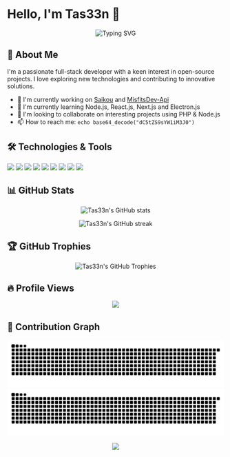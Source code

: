 # Hello, I'm Tas33n 👋

<div align="center">
  <img src="https://readme-typing-svg.herokuapp.com?font=Architects+Daughter&color=7AF79A&size=30&lines=Hey!+I'm+Tas33n!;Full+Stack+Developer...;Open+Source+Enthusiast...;Tech+Geek...;Active+Learner/Researcher...;Love+to+learn+new+technologies...&center=true&width=500&height=50" alt="Typing SVG">
</div>


## 🚀 About Me

I'm a passionate full-stack developer with a keen interest in open-source projects. I love exploring new technologies and contributing to innovative solutions.

- 🔭 I'm currently working on [Saikou](https://github.com/tas33n/saikou) and [MisfitsDev-Api](https://misfitsdev.co/doc)
- 🌱 I'm currently learning Node.js, React.js, Next.js and Electron.js
- 👯 I'm looking to collaborate on interesting projects using PHP & Node.js
- 📫 How to reach me: `echo base64_decode("dC5tZS9sYW1iM3J0")`

## 🛠️ Technologies & Tools

![](https://img.shields.io/badge/OS-Linux-informational?style=flat&logo=linux&logoColor=white&color=2bbc8a)
![](https://img.shields.io/badge/OS-Windows-informational?style=flat&logo=windows&logoColor=white&color=2bbc8a)
![](https://img.shields.io/badge/Editor-VSCode-informational?style=flat&logo=visual-studio-code&logoColor=white&color=2bbc8a)
![](https://img.shields.io/badge/Code-JavaScript-informational?style=flat&logo=javascript&logoColor=white&color=2bbc8a)
![](https://img.shields.io/badge/Code-PHP-informational?style=flat&logo=php&logoColor=white&color=2bbc8a)
![](https://img.shields.io/badge/Code-Node.js-informational?style=flat&logo=node.js&logoColor=white&color=2bbc8a)
![](https://img.shields.io/badge/Code-React-informational?style=flat&logo=react&logoColor=white&color=2bbc8a)
![](https://img.shields.io/badge/Shell-Bash-informational?style=flat&logo=gnu-bash&logoColor=white&color=2bbc8a)
![](https://img.shields.io/badge/Tools-Git-informational?style=flat&logo=git&logoColor=white&color=2bbc8a)

## 📊 GitHub Stats

<p align="center">
  <img src="https://github-readme-stats.vercel.app/api?username=tas33n&show_icons=true&theme=radical" alt="Tas33n's GitHub stats" />
</p>

<p align="center">
  <img src="https://github-readme-streak-stats.herokuapp.com/?user=tas33n&theme=radical" alt="Tas33n's GitHub streak" />
</p>

## 🏆 GitHub Trophies

<p align="center">
  <img src="https://github-profile-trophy.vercel.app/?username=tas33n&theme=darkhub&no-frame=true&margin-w=15" alt="Tas33n's GitHub Trophies" />
</p>



 ## 🔥 Profile Views

 <p align="center">
  <img width="400px" src="https://count.getloli.com/get/@tas33n?theme=rule34"></img>
</p>

## 🐍 Contribution Graph

![GitHub Snake Light](/dist/github-contribution-grid-snake.svg#gh-light-mode-only)
![GitHub Snake dark](/dist/github-contribution-grid-snake-dark.svg#gh-dark-mode-only)


<p align="center">
  <img src="https://capsule-render.vercel.app/api?type=waving&color=gradient&height=60&section=footer"/>
</p>
